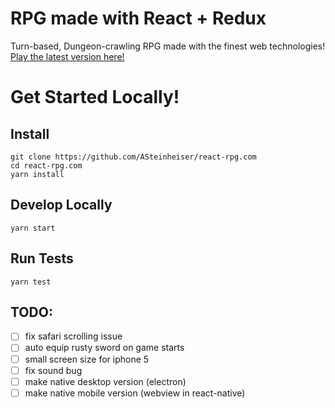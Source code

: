 # RPG made with React + Redux
Turn-based, Dungeon-crawling RPG made with the finest web technologies! [Play the latest version here!](http://react-rpg.com)

# Get Started Locally!
## Install
```
git clone https://github.com/ASteinheiser/react-rpg.com
cd react-rpg.com
yarn install
```
## Develop Locally
```
yarn start
```
## Run Tests
```
yarn test
```

## TODO:
- [ ] fix safari scrolling issue
- [ ] auto equip rusty sword on game starts
- [ ] small screen size for iphone 5
- [ ] fix sound bug
- [ ] make native desktop version (electron)
- [ ] make native mobile version (webview in react-native)